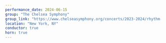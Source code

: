 ```yaml
---
performance_date: 2024-06-15
group: "The Chelsea Symphony"
group_link: "https://www.chelseasymphony.org/concerts/2023-2024/rhythm-and-colors/"
location: "New York, NY"
conductor: true
horn: true
---
```

